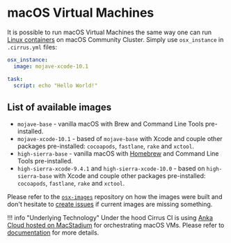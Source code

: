 # macOS Virtual Machines

It is possible to run macOS Virtual Machines the same way one can run [Linux containers](linux) on macOS Community Cluster. 
Simply use `osx_instance` in `.cirrus.yml` files:

```yaml
osx_instance:
  image: mojave-xcode-10.1

task:
  script: echo "Hello World!"
```

## List of available images

* `mojave-base` - vanilla macOS with Brew and Command Line Tools pre-installed.
* `mojave-xcode-10.1` - based of `mojave-base` with Xcode and couple other packages pre-installed: 
  `cocoapods`, `fastlane`, `rake` and `xctool`.
* `high-sierra-base` - vanilla macOS with [Homebrew](https://brew.sh) and Command Line Tools pre-installed.
* `high-sierra-xcode-9.4.1` and `high-sierra-xcode-10.0` - based on `high-sierra-base` with Xcode and couple other packages pre-installed: `cocoapods`, `fastlane`, `rake` and `xctool`.

Please refer to the [`osx-images`](https://github.com/cirruslabs/osx-images) repository on how the images were built and
don't hesitate to [create issues](https://github.com/cirruslabs/osx-images/issues) if current images are missing something.

!!! info "Underlying Technology"
    Under the hood Cirrus CI is using [Anka Cloud hosted on MacStadium](supported-computing-services#anka) for 
    orchestrating macOS VMs. Please refer to [documentation](supported-computing-services#anka) for more details.
